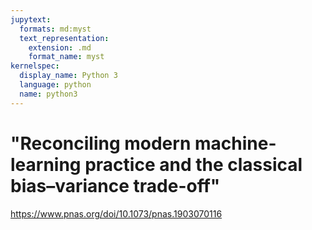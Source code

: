 ```yaml
---
jupytext:
  formats: md:myst
  text_representation:
    extension: .md
    format_name: myst
kernelspec:
  display_name: Python 3
  language: python
  name: python3
---
```


# "Reconciling modern machine-learning practice and the classical bias–variance trade-off"

https://www.pnas.org/doi/10.1073/pnas.1903070116